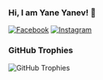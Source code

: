 ### Hi, I am Yane Yanev! 👋



[![Facebook](https://img.shields.io/badge/-Facebook-00B2FF?style=flat-square&logo=Facebook&logoColor=white)](https://www.facebook.com/yane.yanev.3/?locale=bg_BG)
[![Instagram](https://img.shields.io/badge/-Instagram-e4405f?style=flat-square&logo=Instagram&logoColor=white)](https://www.instagram.com/yaneww11/) 



### GitHub Trophies

<img align="center" src="https://github-profile-trophy.vercel.app/?username=Yaneww11&rank=-C,-B" alt="GitHub Trophies" />
